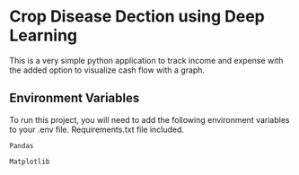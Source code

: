 
# Crop Disease Dection using Deep Learning

This is a very simple python application to track income and expense with the added option to visualize cash flow with a graph. 


## Environment Variables

To run this project, you will need to add the following environment variables to your .env file. Requirements.txt file included.

`Pandas`

`Matplotlib`



